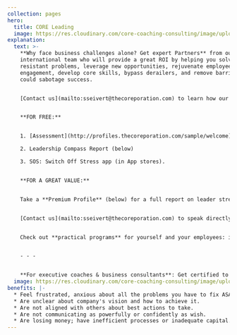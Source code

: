 ```yaml
---
collection: pages
hero:
  title: CORE Leading
  image: https://res.cloudinary.com/core-coaching-consulting/image/upload/v1596493058/pexels-pixabay-161154_uftaqi.jpg
explanation:
  text: >-
    **Why face business challenges alone? Get expert Partners** from our
    international team who will provide a great ROI by helping you solve
    resistant problems, leverage new opportunities, rejuvenate employee
    engagement, develop core skills, bypass derailers, and remove barriers that
    could sabotage success. 


    [Contact us](mailto:sseivert@thecoreporation.com) to learn how our data-driven, agile, holistic *Balancing Act* approach will build a solid, systemic strategy, then remove obstacles to its implementation. Get pragmatic diagnostics and processes that will connect the dots of your company's values, vision, and mission--then integrate your efforts to increase effectiveness and optimize results for your business, teams, and yourself.


    **FOR FREE:**


    1. [Assessment](http://profiles.thecoreporation.com/sample/welcome) of your greatest leadership strength and liability

    2. Leadership Compass Report (below)

    3. SOS: Switch Off Stress app (in App stores).


    **FOR A GREAT VALUE:**


    Take a **Premium Profile** (below) for a full report on leader strengths & weaknesses. 


    [Contact us](mailto:sseivert@thecoreporation.com) to speak directly to a member of our Core Business Team. 


    Check out **practical programs** for yourself and your employees: improve Productivity, reduce Procrastination, eliminate Stress, and build core skills to super-charge your leadership power.


    - - -


    **For executive coaches & business consultants**: Get certified to use *The Balancing Act's* powerful processes, programs, and diagnostic profiles for leaders, teams, and organizations.
  image: https://res.cloudinary.com/core-coaching-consulting/image/upload/v1615059260/2_people_on_Mountain_summit_fojmga.jpg
benefits: |-
  * Feel frustrated, anxious about all the problems you have to fix ASAP.
  * Are unclear about company's vision and how to achieve it.
  * Are not aligned with others about best actions to take.
  * Are not communicating as powerfully or confidently as wish.
  * Are losing money; have inefficient processes or inadequate capital.
---
```

